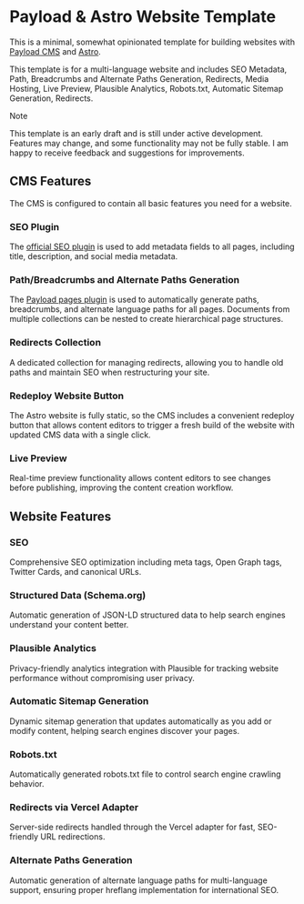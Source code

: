 # Payload & Astro Website Template

This is a minimal, somewhat opinionated template for building websites with [Payload CMS](https://payloadcms.com/) and [Astro](https://astro.build/).

This template is for a multi-language website and includes SEO Metadata, Path, Breadcrumbs and Alternate Paths Generation, Redirects, Media Hosting, Live Preview, Plausible Analytics, Robots.txt, Automatic Sitemap Generation, Redirects.

> [!NOTE]
> This template is an early draft and is still under active development. Features may change, and some functionality may not be fully stable. I am happy to receive feedback and suggestions for improvements.

## CMS Features

The CMS is configured to contain all basic features you need for a website.

### SEO Plugin

The [official SEO plugin](https://www.npmjs.com/package/@payloadcms/plugin-seo) is used to add metadata fields to all pages, including title, description, and social media metadata.

### Path/Breadcrumbs and Alternate Paths Generation

The [Payload pages plugin](https://www.npmjs.com/package/@jhb.software/payload-pages-plugin) is used to automatically generate paths, breadcrumbs, and alternate language paths for all pages. Documents from multiple collections can be nested to create hierarchical page structures.

### Redirects Collection

A dedicated collection for managing redirects, allowing you to handle old paths and maintain SEO when restructuring your site.

### Redeploy Website Button

The Astro website is fully static, so the CMS includes a convenient redeploy button that allows content editors to trigger a fresh build of the website with updated CMS data with a single click.

### Live Preview

Real-time preview functionality allows content editors to see changes before publishing, improving the content creation workflow.

## Website Features

### SEO

Comprehensive SEO optimization including meta tags, Open Graph tags, Twitter Cards, and canonical URLs.

### Structured Data (Schema.org)

Automatic generation of JSON-LD structured data to help search engines understand your content better.

### Plausible Analytics

Privacy-friendly analytics integration with Plausible for tracking website performance without compromising user privacy.

### Automatic Sitemap Generation

Dynamic sitemap generation that updates automatically as you add or modify content, helping search engines discover your pages.

### Robots.txt

Automatically generated robots.txt file to control search engine crawling behavior.

### Redirects via Vercel Adapter

Server-side redirects handled through the Vercel adapter for fast, SEO-friendly URL redirections.

### Alternate Paths Generation

Automatic generation of alternate language paths for multi-language support, ensuring proper hreflang implementation for international SEO.

